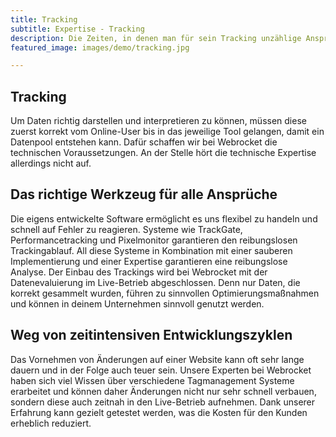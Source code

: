 ```yaml
---
title: Tracking
subtitle: Expertise - Tracking
description: Die Zeiten, in denen man für sein Tracking unzählige Ansprechpartner für einen vernünftig umgesetzten Analyseprozess konsultieren musste, sind mit Webrocket vorbei.
featured_image: images/demo/tracking.jpg

---
```


## Tracking

Um Daten richtig darstellen und interpretieren zu können, müssen diese zuerst korrekt vom Online-User bis in das jeweilige Tool gelangen, damit ein Datenpool entstehen kann. Dafür schaffen wir bei Webrocket die technischen Voraussetzungen. An der Stelle hört die technische Expertise allerdings nicht auf.

## Das richtige Werkzeug für alle Ansprüche

Die eigens entwickelte Software ermöglicht es uns flexibel zu handeln und schnell auf Fehler zu reagieren. Systeme wie TrackGate, Performancetracking und Pixelmonitor garantieren den reibungslosen Trackingablauf. All diese Systeme in Kombination mit einer sauberen Implementierung und einer Expertise garantieren eine reibungslose Analyse. Der Einbau des Trackings wird bei Webrocket mit der Datenevaluierung im Live-Betrieb abgeschlossen. Denn nur Daten, die korrekt gesammelt wurden, führen zu sinnvollen Optimierungsmaßnahmen und können in deinem Unternehmen sinnvoll genutzt werden.

## Weg von zeitintensiven Entwicklungszyklen

Das Vornehmen von Änderungen auf einer Website kann oft sehr lange dauern und in der Folge auch teuer sein. Unsere Experten bei Webrocket haben sich viel Wissen über verschiedene Tagmanagement Systeme erarbeitet und können daher Änderungen nicht nur sehr schnell verbauen, sondern diese auch zeitnah in den Live-Betrieb aufnehmen. Dank unserer Erfahrung kann gezielt getestet werden, was die Kosten für den Kunden erheblich reduziert.
